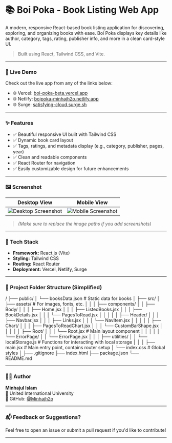 # 📚 Boi Poka - Book Listing Web App

A modern, responsive React-based book listing application for discovering, exploring, and organizing books with ease. Boi Poka displays key details like author, category, tags, rating, publisher info, and more in a clean card-style UI.

> Built using React, Tailwind CSS, and Vite.

---

### 🚀 Live Demo

Check out the live app from any of the links below:

- 🌐 Vercel: [boi-poka-beta.vercel.app](https://boi-poka-beta.vercel.app/)
- 🌐 Netlify: [boipoka-minhajh2o.netlify.app](https://boipoka-minhajh2o.netlify.app/)
- 🌐 Surge: [satisfying-cloud.surge.sh](http://satisfying-cloud.surge.sh)

---

### ✨ Features

- ✅ Beautiful responsive UI built with Tailwind CSS
- ✅ Dynamic book card layout
- ✅ Tags, ratings, and metadata display (e.g., category, publisher, pages, year)
- ✅ Clean and readable components
- ✅ React Router for navigation
- ✅ Easily customizable design for future enhancements

---

### 🖼️ Screenshot

| Desktop View | Mobile View |
|--------------|-------------|
| ![Desktop Screenshot](./public/desktop.png) | ![Mobile Screenshot](./public/mobile.png) |

> *(Make sure to replace the image paths if you add screenshots)*

---

### 🔧 Tech Stack

- **Framework:** React.js (Vite)
- **Styling:** Tailwind CSS
- **Routing:** React Router
- **Deployment:** Vercel, Netlify, Surge

---

### 📁 Project Folder Structure (Simplified)

/
├── public/
│   └── booksData.json       # Static data for books
│
├── src/
│   ├── assets/              # For images, fonts, etc.
│   │
│   ├── components/
│   │   ├── Body/
│   │   │   ├── Home.jsx
│   │   │   ├── ListedBooks.jsx
│   │   │   ├── BookDetails.jsx
│   │   │   └── PagesToRead.jsx
│   │   │
│   │   ├── Header/
│   │   │   ├── Navbar.jsx
│   │   │   ├── Links.jsx
│   │   │   └── NavItem.jsx
│   │   │
│   │   ├── Chart/
│   │   │   ├── PagesToReadChart.jsx
│   │   │   └── CustomBarShape.jsx
│   │   │
│   │   ├── Root/
│   │   │   └── Root.jsx         # Main layout component
│   │   │
│   │   └── ErrorPage/
│   │       └── ErrorPage.jsx
│   │
│   ├── utilities/
│   │   └── localStorage.js      # Functions for interacting with local storage
│   │
│   ├── main.jsx                 # Main entry point, contains router setup
│   └── index.css                # Global styles
│
├── .gitignore
├── index.html
├── package.json
└── README.md

---

### 🧑‍💻 Author

**Minhajul Islam**  
📍 United International University  
🔗 GitHub: [@Minhajh2o](https://github.com/minhajh2o)

---

### 📬 Feedback or Suggestions?

Feel free to open an issue or submit a pull request if you'd like to contribute!

---
